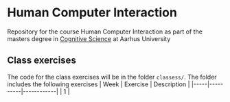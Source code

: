 # Human Computer Interaction
Repository for the course Human Computer Interaction as part of the masters degree in [Cognitive Science](https://eddiprod.au.dk/EDDI/webservices/DokOrdningService.cfc?method=visGodkendtOrdning&dokOrdningId=16337&sprog=en) at Aarhus University

## Class exercises
The code for the class exercises will be in the folder ``classess/``. The folder includes the following exercises
| Week | Exercise | Description |
|-----|----------|------------|
| 1 | 

